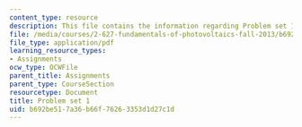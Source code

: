 ```yaml
---
content_type: resource
description: This file contains the information regarding Problem set 1.
file: /media/courses/2-627-fundamentals-of-photovoltaics-fall-2013/b692be517a36b66f76263353d1d27c1d_MIT2_627F13_pset1.pdf
file_type: application/pdf
learning_resource_types:
- Assignments
ocw_type: OCWFile
parent_title: Assignments
parent_type: CourseSection
resourcetype: Document
title: Problem set 1
uid: b692be51-7a36-b66f-7626-3353d1d27c1d
---
```

